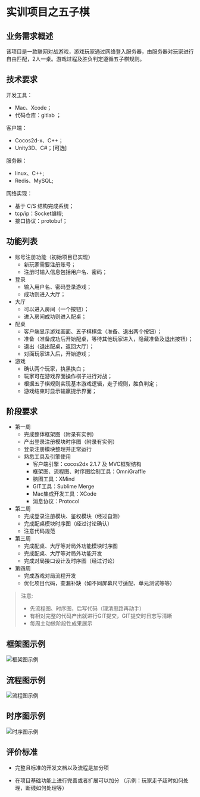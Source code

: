 
# 实训项目之五子棋

## 业务需求概述
该项目是一款联网对战游戏，游戏玩家通过网络登入服务器，由服务器对玩家进行自由匹配，2人一桌。游戏过程及胜负判定遵循五子棋规则。

## 技术要求
开发工具：
- Mac、Xcode；
- 代码仓库：gitlab ；

客户端：
- Cocos2d-x、C++；
- Unity3D、C#；[可选]

服务器：
- linux、C++;
- Redis、MySQL;

网络实现：
- 基于 C/S 结构完成系统；
- tcp/ip：Socket编程;
- 接口协议：protobuf；

## 功能列表
- 账号注册功能（初始项目已实现）
  * 新玩家需要注册账号；
  * 注册时输入信息包括用户名、密码；
- 登录  
  * 输入用户名、密码登录游戏；
  * 成功则进入大厅；
- 大厅
  * 可以进入房间（一个按钮）；
  * 进入房间成功则进入配桌；
- 配桌
  * 客户端显示游戏画面、五子棋棋盘（准备、退出两个按钮）；
  * 准备（准备成功后开始配桌，等待其他玩家进入，隐藏准备及退出按钮）；
  * 退出（退出配桌，返回大厅）；
  * 对面玩家进入后，开始游戏；
- 游戏
  * 确认两个玩家，执黑执白；
  * 玩家可在游戏界面操作棋子进行对战；
  * 根据五子棋规则实现基本游戏逻辑，走子规则，胜负判定；
  * 游戏结束时显示输赢提示界面；

## 阶段要求
- 第一周
  * 完成整体框架图（附录有实例）
  * 产出登录注册模块时序图（附录有实例）
  * 登录注册模块整理并正常运行
  * 熟悉工具及引擎使用
    - 客户端引擎：cocos2dx 2.1.7 及 MVC框架结构
    - 框架图、流程图、时序图绘制工具：OmniGraffle
    - 脑图工具：XMind
    - GIT工具：Sublime Merge
    - Mac集成开发工具：XCode
    - 消息协议：Protocol
- 第二周
  * 完成登录注册模块、鉴权模块（经过自测）
  * 完成配桌模块时序图（经过讨论确认）
  * 注意代码规范
- 第三周
  * 完成配桌、大厅等对局外功能模块时序图
  * 完成配桌、大厅等对局外功能开发
  * 完成对局接口设计及时序图（经过讨论）
- 第四周
  * 完成游戏对局流程开发
  * 优化项目代码，查漏补缺（如不同屏幕尺寸适配、单元测试等等）
> 注意:
  >* 先流程图、时序图，后写代码（理清思路再动手）
  >* 有相对完整的代码产出就进行GIT提交，GIT提交时日志写清晰
  >* 每周主动做阶段性成果展示

## 框架图示例
![框架图示例](https://assets.duole.com/images/uploads/202304/42eaacc24787c0ffd359e3b3515f7640.jpg "框架图示例")
## 流程图示例
![流程图示例](https://assets.duole.com/images/uploads/202304/50bc0cd1ae85a2699c81c787e6976958.jpg "流程图示例")
## 时序图示例
![时序图示例](https://assets.duole.com/images/uploads/202304/09d368ac04c0387663ad2530f71241e7.jpg "时序图示例")

## 评价标准
- 完整且标准的开发文档以及流程是加分项

- 在项目基础功能上进行完善或者扩展可以加分 （示例：玩家走子超时如何处理，断线如何处理等）








